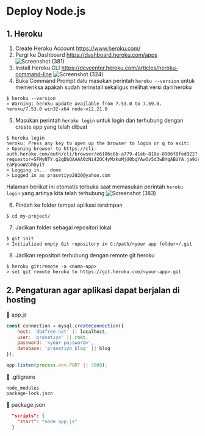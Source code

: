 # Deploy Node.js

## 1. Heroku
1. Create Heroku Account https://www.heroku.com/
2. Pergi ke Dashboard https://dashboard.heroku.com/apps
![Screenshot (381)](https://user-images.githubusercontent.com/84963363/137065726-7751c858-43e2-4511-a7a1-16a71758e277.png)
3. Install Heroku CLI https://devcenter.heroku.com/articles/heroku-command-line
![Screenshot (324)](https://user-images.githubusercontent.com/84963363/137067194-090bb642-8a52-40ef-a2ee-a5d494d3bf0d.png)
4. Buka Command Prompt dalu masukan perintah ``` heroku --version ``` untuk memeriksa apakah sudah terinstall sekaligus melihat versi dari heroku
```
$ heroku --version
» Warning: heroku update available from 7.53.0 to 7.59.0.
heroku/7.53.0 win32-x64 node-v12.21.0
```

5. Masukan perintah ``` heroku login ``` untuk login dan terhubung dengan create app yang telah dibuat
```
$ heroku login
heroku: Press any key to open up the browser to login or q to exit:
> Opening browser to https://cli-auth.heroku.com/auth/cli/browser/e6106c6b-a779-41eb-818e-8906f8fed922?requestor=SFMyNTY.g2gDbQAAAA0zNi42OC4yMzkuMjU0bgYAwOv5d3wBYgABUYA.ja9iVwsckKDDJ33HohxVucsljKSj-EaPpGoW2bhDyiY
> Logging in... done
> Logged in as prasetiyo2020@yahoo.com
```
Halaman berikut ini otomatis terbuka saat memasukan perintah ``` heroku login ``` yang artinya kita telah terhubung
![Screenshot (383)](https://user-images.githubusercontent.com/84963363/137069453-dc83d7a9-bfe4-46bb-a098-c5fabbce7a70.png)

6. Pindah ke folder tempat aplikasi tersimpan
```
$ cd my-project/
```

7. Jadikan folder sebagai repositori lokal
```
$ git init
> Initialized empty Git repository in C:/path/<your app folder>/.git
```
8. Jadikan repositori terhubung dengan remote git heroku
```
$ heroku git:remote -a <nama-app>
> set git remote heroku to https://git.heroku.com/<your-app>.git
```

## 2. Pengaturan agar aplikasi dapat berjalan di hosting
📃 app.js
``` javascript
const connection = mysql.createConnection({
    host: 'db4free.net' || localhost,
    user: 'prasetiyo' || root,
    password: '<your password>',
    database: 'prasetiyo_blog' || blog
});
```

``` javascript
app.listen(process.env.PORT || 3000);
```

📃 .gitignore
``` gitignore
node_modules
package-lock.json
```

📃 package.json
``` json
  "scripts": {
    "start": "node app.js"
  }
```
